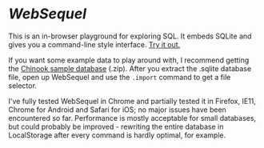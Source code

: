 # _WebSequel_

This is an in-browser playground for exploring SQL. It embeds SQLite and gives you a command-line style interface. [Try it out.](https://wickeda.github.io/websequel)

If you want some example data to play around with, I recommend getting the [Chinook sample database](http://chinookdatabase.codeplex.com/downloads/get/557773) (.zip). After you extract the .sqlite database file, open up WebSequel and use the `.import` command to get a file selector.

I've fully tested WebSequel in Chrome and partially tested it in Firefox, IE11, Chrome for Android and Safari for iOS; no major issues have been encountered so far. Performance is mostly acceptable for small databases, but could probably be improved - rewriting the entire database in LocalStorage after every command is hardly optimal, for example.
